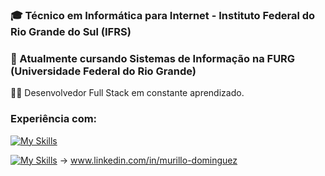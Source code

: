 ### 🎓 Técnico em Informática para Internet - Instituto Federal do Rio Grande do Sul (IFRS)
### 🌱 Atualmente cursando Sistemas de Informação na FURG (Universidade Federal do Rio Grande)
👨‍💻 Desenvolvedor Full Stack em constante aprendizado.




### Experiência com:
[![My Skills](https://skillicons.dev/icons?i=js,php,py,nodejs,html,css,postgresql,mysql,photoshop)](https://skillicons.dev)

[![My Skills](https://skillicons.dev/icons?i=linkedin)](https://skillicons.dev) -> www.linkedin.com/in/murillo-dominguez
<!--
**murillodominguez/murillodominguez** is a ✨ _special_ ✨ repository because its `README.md` (this file) appears on your GitHub profile.

Here are some ideas to get you started:

- 🔭 I’m currently working on ...
- 🌱 I’m currently learning ...
- 👯 I’m looking to collaborate on ...
- 🤔 I’m looking for help with ...
- 💬 Ask me about ...
- 📫 How to reach me: ...
- 😄 Pronouns: ...
- ⚡ Fun fact: ...
-->
